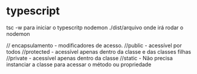 # typescript

tsc -w para iniciar o typescritp
nodemon ./dist/arquivo onde irá rodar o nodemon

// encapsulamento - modificadores de acesso.
    //public - acessível por todos
    //protected - acessível apenas dentro da classe e das classes filhas
    //private - acessível apenas dentro da classe
    //static - Não precisa instanciar a classe para acessar o método ou propriedade


